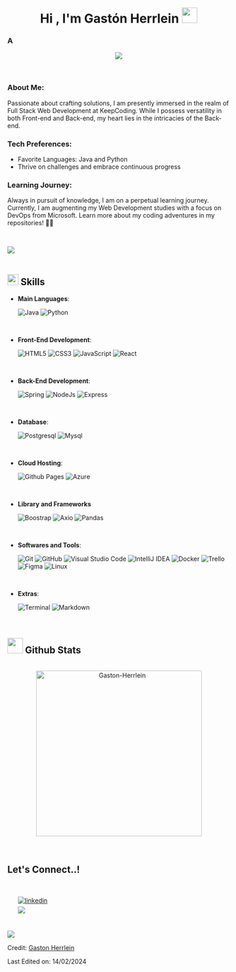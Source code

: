 <h1 align="center"><b>Hi , I'm Gastón Herrlein </b><img src="https://media.giphy.com/media/hvRJCLFzcasrR4ia7z/giphy.gif" width="35"></h1>

### A

<p align="center">
  <a href="https://github.com/DenverCoder1/readme-typing-svg"><img src="https://readme-typing-svg.demolab.com?font=Fira+Code&size=24&duration=3000&pause=1000&color=1CDE1A&random=false&width=435&lines=Full+Stack+Web+Development+Student;Java+%26+Spring+%E2%9C%A8;Self-taught+DevOps;Active+Learning%2FInvestigative"></a>
</p>

<br>

### **About Me:**

Passionate about crafting solutions, I am presently immersed in the realm of Full Stack Web Development at KeepCoding. While I possess versatility in both Front-end and Back-end, my heart lies in the intricacies of the Back-end.

### **Tech Preferences:**

- Favorite Languages: Java and Python
- Thrive on challenges and embrace continuous progress

### **Learning Journey:**

Always in pursuit of knowledge, I am on a perpetual learning journey. Currently, I am augmenting my Web Development studies with a focus on DevOps from Microsoft. Learn more about my coding adventures in my repositories! 🚀✨

<br>

<img src="https://user-images.githubusercontent.com/73097560/115834477-dbab4500-a447-11eb-908a-139a6edaec5c.gif"><br><br>

## <img src="https://media2.giphy.com/media/QssGEmpkyEOhBCb7e1/giphy.gif?cid=ecf05e47a0n3gi1bfqntqmob8g9aid1oyj2wr3ds3mg700bl&rid=giphy.gif" width ="25"><b> Skills</b>

<p align="center">

- **Main Languages**:

  ![Java](https://img.shields.io/badge/Java%20-E64A19.svg?style=for-the-badge&logo=openjdk&logoColor=black)
  ![Python](https://img.shields.io/badge/Python%20-%2314354C.svg?style=for-the-badge&logo=python&logoColor=white)

<br>   
    
- **Front-End Development**:

    ![HTML5](https://img.shields.io/badge/HTML5%20-%23E34F26.svg?style=for-the-badge&logo=html5&logoColor=white)
    ![CSS3](https://img.shields.io/badge/CSS%20-%231572B6.svg?style=for-the-badge&logo=css3&logoColor=white)
    ![JavaScript](https://img.shields.io/badge/JavaScript%20-%23F7DF1E.svg?style=for-the-badge&logo=javascript&logoColor=black)
    ![React](https://img.shields.io/badge/React%20-61DAFB.svg?style=for-the-badge&logo=React&logoColor=black)

<br>

- **Back-End Development**:

  ![Spring](https://img.shields.io/badge/Spring%20-6DB33F.svg?style=for-the-badge&logo=spring&logoColor=black)
  ![NodeJs](https://img.shields.io/badge/Node.JS%20-339933.svg?style=for-the-badge&logo=nodedotjs&logoColor=black)
  ![Express](https://img.shields.io/badge/Express%20-white.svg?style=for-the-badge&logo=express&logoColor=black)

<br>

- **Database**:

  ![Postgresql](https://img.shields.io/badge/Postgresql%20-4169E1.svg?style=for-the-badge&logo=postgresql&logoColor=white)
  ![Mysql](https://img.shields.io/badge/MySQL%20-4479A1.svg?style=for-the-badge&logo=mysql&logoColor=white)

<br>

- **Cloud Hosting**:

  ![Github Pages](https://img.shields.io/badge/GitHub%20Pages-%23327FC7.svg?style=for-the-badge&logo=github&logoColor=white)
  ![Azure](https://img.shields.io/badge/Azure-0078D4.svg?style=for-the-badge&logo=microsoftazure&logoColor=white)

<br>

- **Library and Frameworks**

  ![Boostrap](https://img.shields.io/badge/Boostrap-7952B3.svg?style=for-the-badge&logo=bootstrap&logoColor=white)
  ![Axio](https://img.shields.io/badge/Axios-5A29E4.svg?style=for-the-badge&logo=axios&logoColor=white)
  ![Pandas](https://img.shields.io/badge/Pandas-150458.svg?style=for-the-badge&logo=pandas&logoColor=white)

<br>

- **Softwares and Tools**:

  ![Git](https://img.shields.io/badge/git-%23F05033.svg?style=for-the-badge&logo=git&logoColor=white)
  ![GitHub](https://img.shields.io/badge/github-%23121011.svg?style=for-the-badge&logo=github&logoColor=white)
  ![Visual Studio Code](https://img.shields.io/badge/Visual%20Studio%20Code-0078d7.svg?style=for-the-badge&logo=visual-studio-code&logoColor=white)
  ![IntelliJ IDEA](https://img.shields.io/badge/IntelliJ%20IDEA%20-black.svg?style=for-the-badge&logo=intellijidea&logoColor=white)
  ![Docker](https://img.shields.io/badge/Docker-2496ED.svg?style=for-the-badge&logo=docker&logoColor=white)
  ![Trello](https://img.shields.io/badge/trello-0052CC.svg?style=for-the-badge&logo=trello&logoColor=white)
  ![Figma](https://img.shields.io/badge/Figma-F24E1E.svg?style=for-the-badge&logo=figma&logoColor=white)
  ![Linux](https://img.shields.io/badge/Linux-FCC624?style=for-the-badge&logo=linux&logoColor=black)

<br>

- **Extras**:

  ![Terminal](https://img.shields.io/badge/Terminal-%23054020?style=for-the-badge&logo=gnu-bash&logoColor=white)
  ![Markdown](https://img.shields.io/badge/markdown-%23000000.svg?style=for-the-badge&logo=markdown&logoColor=white)

</p>

<br>

## <img src="https://media.giphy.com/media/iY8CRBdQXODJSCERIr/giphy.gif" width="35"><b> Github Stats </b>

<br>

<div align="center">
<a href="https://github.com/Gaston-Herrlein/">
  <img src="https://github-readme-stats.vercel.app/api/top-langs?username=Gaston-Herrlein&show_icons=true&locale=en&layout=compact&line_height=20&title_color=7A7ADB&icon_color=2234AE&text_color=D3D3D3&bg_color=0,000000,130F40" width="375"  alt="Gaston-Herrlein"/>
</a>
</div>

<br>
<br>

## **Let's Connect..!**

<br>

<div align='left'>

<ul style="list-style-type: none">

<li>
<a href="https://www.linkedin.com/in/gaston-herrlein/" target="_blank">
<img src="https://img.shields.io/badge/linkedin:  Gaston%20Herrlein-%2300acee.svg?color=405DE6&style=for-the-badge&logo=linkedin&logoColor=white" alt=linkedin style="margin-bottom: 5px;"/>
</a>
</li>

<li>
<a href="mailto:herrleingaston@gmail.com" target="_blank">
<img src="https://img.shields.io/badge/gmail:  herrleingaston-%23EA4335.svg?style=for-the-badge&logo=gmail&logoColor=white" t=mail style="margin-bottom: 5px;" />
</a>
</li>
	
</ul>
</div>

<br>
<img src="https://user-images.githubusercontent.com/73097560/115834477-dbab4500-a447-11eb-908a-139a6edaec5c.gif">

<br>

Credit: [Gaston Herrlein](https://github.com/Gaston-Herrlein)

Last Edited on: 14/02/2024
